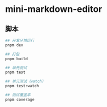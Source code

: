 # mini-markdown-editor

## 脚本

```bash
## 开发环境运行
pnpm dev

## 打包
pnpm build

## 单元测试
pnpm test

## 单元测试（watch）
pnpm test:watch

## 测试覆盖率
pnpm coverage
```
